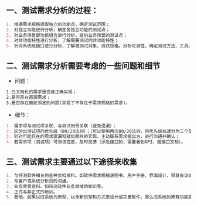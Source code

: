 ## 一、测试需求分析的过程：
``` markdown
1. 根据需求规格提取独立的功能点，确定测试范围；
2. 对独立功能进行分析，确定各独立功能的测试点；
3. 对业务场景即功能组合进行分析，提供业务场景的测试点；
4. 对非功能特性进行分析，了解需要测试的非功能特性；
5. 针对系统级接口进行分析，了解被测试对象、测试规格。分析可测性，确定测试方法、工具。
```
<!-- ![Image text](images/3.png) -->

## 二、测试需求分析需要考虑的一些问题和细节

* 问题：
``` markdown
1.已文档化的需求是否被正确实现；
2.是否存在遗漏需求；
3.是否存在画蛇添足的问题(实现了不存在于需求规格的需求)。
```

* 细节：
``` markdown
1. 需求项与测试项关联、与测试用例关联（避免遗漏）；
2. 区分出测试项的优先级（80/20法则）；（可以使用两次80/20法则，将优先级快速分为三个层次：5%、15%、80%）
3. 针对可能存在的需求遗漏和疑似额外的实现，主动联系需求提出方，进行沟通并确认；
4. 若需求项（测试项）可测试性差，及时反馈（涉及接口的，需要看到API，或接口文档）。
```

## 三、测试需求主要通过以下途径来收集
``` markdown
1. 与待测软件相关的各种文档资料。如软件需求规格说明书、用户手册、界面设计、项目会议或与客户沟通时有关于需求信息的会议记录、其他技术文档等。
2. 与客户或系统分析员的沟通。
3. 业务背景资料。如待测软件业务领域的知识等。
4. 正式与非正式的培训。
5. 其他。如果以旧系统为原型，以全新的架构方式来设计或完善软件，那么旧系统的原有功能跟特性就成为了最有效的测试需求收集途径。
```